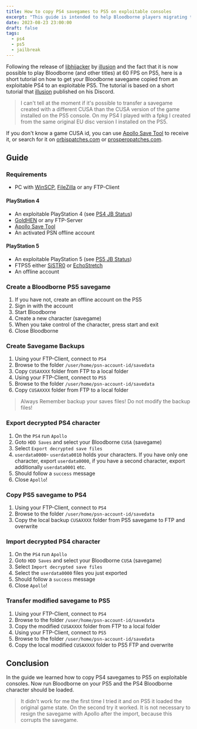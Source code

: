 ```yaml
---
title: How to copy PS4 savegames to PS5 on exploitable consoles
excerpt: "This guide is intended to help Bloodborne players migrating their savegames from an exploitable PS4 to an exploitable PS5."
date: 2023-08-23 23:00:00
draft: false
tags:
  - ps4
  - ps5
  - jailbreak
---
```


Following the release of
[libhijacker](https://github.com/illusion0001/libhijacker) by
[illusion](https://twitter.com/illusion0002/) and the fact that it is now
possible to play Bloodborne (and other titles) at 60 FPS on PS5, here is a short
tutorial on how to get your Bloodborne savegame copied from an exploitable PS4
to an exploitable PS5. The tutorial is based on a short tutorial that
[illusion](https://twitter.com/illusion0002/) published on his Discord.

> I can't tell at the moment if it's possible to transfer a savegame created
> with a different CUSA than the CUSA version of the game installed on the PS5
> console. On my PS4 I played with a fpkg I created from the same original EU
> disc version I installed on the PS5.

If you don't know a game CUSA id, you can use
[Apollo Save Tool](https://github.com/bucanero/apollo-ps4) to receive it, or
search for it on [orbispatches.com](https://orbispatches.com) or
[prosperopatches.com](https://prosperopatches.com/).

## Guide

### Requirements

- PC with [WinSCP](https://winscp.net/eng/download.php),
  [FileZilla](https://filezilla-project.org/) or any FTP-Client

#### PlayStation 4

- An exploitable PlayStation 4 (see
  [PS4 JB Status](https://wololo.net/2023/05/02/ps4-jailbreak-the-status-in-2023/))
- [GoldHEN](https://github.com/GoldHEN/GoldHEN) or any FTP-Server
- [Apollo Save Tool](https://github.com/bucanero/apollo-ps4)
- An activated PSN offline account

#### PlayStation 5

- An exploitable PlayStation 5 (see
  [PS5 JB Status](https://wololo.net/2023/05/04/ps5-jailbreak-the-status-in-2023/))
- FTPS5 either [SiSTR0](https://github.com/SiSTR0/FTPS5) or
  [EchoStretch](https://github.com/EchoStretch/FTPS5)
- An offline account

### Create a Bloodborne PS5 savegame

1. If you have not, create an offline account on the PS5
2. Sign in with the account
3. Start Bloodborne
4. Create a new character (savegame)
5. When you take control of the character, press start and exit
6. Close Bloodborne

### Create Savegame Backups

1. Using your FTP-Client, connect to `PS4`
2. Browse to the folder `/user/home/psn-account-id/savedata`
3. Copy `CUSAXXXX` folder from FTP to a local folder
4. Using your FTP-Client, connect to `PS5`
5. Browse to the folder `/user/home/psn-account-id/savedata`
6. Copy `CUSAXXXX` folder from FTP to a local folder

> Always Remember backup your saves files! Do not modify the backup files!

### Export decrypted PS4 character

1. On the `PS4` run `Apollo`
2. Goto `HDD Saves` and select your Bloodborne `CUSA` (savegame)
3. Select `Export decrypted save files`
4. `userdata0000`- `userdata0010` holds your characters. If you have only one
   character, export `userdata0000`, if you have a second character, export
   additionally `userdata0001` etc.
5. Should follow a `success` message
6. Close `Apollo`!

### Copy PS5 savegame to PS4

1. Using your FTP-Client, connect to `PS4`
2. Browse to the folder `/user/home/psn-account-id/savedata`
3. Copy the local backup `CUSAXXXX` folder from PS5 savegame to FTP and
   overwrite

### Import decrypted PS4 character

1. On the `PS4` run `Apollo`
2. Goto `HDD Saves` and select your Bloodborne `CUSA` (savegame)
3. Select `Import decrypted save files`
4. Select the `userdata0000` files you just exported
5. Should follow a `success` message
6. Close `Apollo`!

### Transfer modified savegame to PS5

1. Using your FTP-Client, connect to `PS4`
2. Browse to the folder `/user/home/psn-account-id/savedata`
3. Copy the modified `CUSAXXXX` folder from FTP to a local folder
4. Using your FTP-Client, connect to `PS5`
5. Browse to the folder `/user/home/psn-account-id/savedata`
6. Copy the local modified `CUSAXXXX` folder to PS5 FTP and overwrite

## Conclusion

In the guide we learned how to copy PS4 savegames to PS5 on exploitable
consoles. Now run Bloodborne on your PS5 and the PS4 Bloodborne character should
be loaded.

> It didn't work for me the first time I tried it and on PS5 it loaded the
> original game state. On the second try it worked. It is not necessary to
> resign the savegame with Apollo after the import, because this corrupts the
> savegame.
